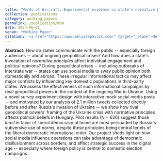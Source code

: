 ```yaml
---
title: "Words of Warcraft: Experimental evidence on state’s normative principle invocation following Russia’s invasion of Ukraine"
collection: publications
category: working_papers
permalink: /publication/WoW
date: 2024-06-01
venue: 'Working Paper'
citation: '<a href="https://www.melissapavlik.com/" target="_blank">Melissa Pavlik</a> and Ryan Pike. (2024). Words of Warcraft: Experimental evidence on state’s normative principle invocation following Russia’s invasion of Ukraine. _Working Paper_'
---
```

**Abstract:** How do states communicate with the public -- especially foreign audiences -- about ongoing geopolitical crises? And how does a state's invocation of _normative principles_ affect individual engagement and political opinions? During geopolitical crises -- including outbreaks of interstate war -- states can use social media to sway public opinion both domestically and abroad. These irregular informational tactics may affect major conflicts by influencing key domestic populations in third-party states. We assess the effectiveness of such informational campaigns by rival geopolitical powers in the context of the ongoing War in Ukraine. Using a novel survey experiment design with interactive mock social media posts -- and motivated by our analysis of 2.1 million tweets collected directly before and after Russia's invasion of Ukraine -- we show how rival geopolitical powers' framing of the Ukraine crisis with normative principles affects political beliefs in Hungary. Pilot results (N = 620) suggest those _least_ in favor of liberal democracy at home are _most_ persuaded by Russia's subversive use of norms, despite these principles being central tenets of the liberal democratic international order. Our project sheds light on how social media influence operations can take advantage of democratic disillusionment across borders, and affect strategic success in the digital age -- especially where foreign policy is central to domestic election campaigns.
